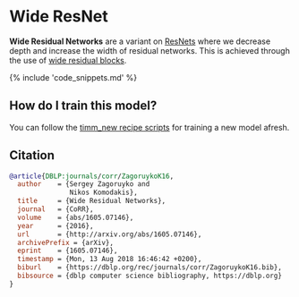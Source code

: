 # Wide ResNet

**Wide Residual Networks** are a variant on [ResNets](https://paperswithcode.com/method/resnet) where we decrease depth and increase the width of residual networks. This is achieved through the use of [wide residual blocks](https://paperswithcode.com/method/wide-residual-block).

{% include 'code_snippets.md' %}

## How do I train this model?

You can follow the [timm_new recipe scripts](https://rwightman.github.io/pytorch-image-models/scripts/) for training a new model afresh.

## Citation

```BibTeX
@article{DBLP:journals/corr/ZagoruykoK16,
  author    = {Sergey Zagoruyko and
               Nikos Komodakis},
  title     = {Wide Residual Networks},
  journal   = {CoRR},
  volume    = {abs/1605.07146},
  year      = {2016},
  url       = {http://arxiv.org/abs/1605.07146},
  archivePrefix = {arXiv},
  eprint    = {1605.07146},
  timestamp = {Mon, 13 Aug 2018 16:46:42 +0200},
  biburl    = {https://dblp.org/rec/journals/corr/ZagoruykoK16.bib},
  bibsource = {dblp computer science bibliography, https://dblp.org}
}
```

<!--
Type: model-index
Collections:
- Name: Wide ResNet
  Paper:
    Title: Wide Residual Networks
    URL: https://paperswithcode.com/paper/wide-residual-networks
Models:
- Name: wide_resnet101_2
  In Collection: Wide ResNet
  Metadata:
    FLOPs: 29304929280
    Parameters: 126890000
    File Size: 254695146
    Architecture:
    - 1x1 Convolution
    - Batch Normalization
    - Convolution
    - Global Average Pooling
    - Max Pooling
    - ReLU
    - Residual Connection
    - Softmax
    - Wide Residual Block
    Tasks:
    - Image Classification
    Training Data:
    - ImageNet
    ID: wide_resnet101_2
    Crop Pct: '0.875'
    Image Size: '224'
    Interpolation: bilinear
  Code: https://github.com/rwightman/pytorch-image-models/blob/5f9aff395c224492e9e44248b15f44b5cc095d9c/timm_new/models/resnet.py#L802
  Weights: https://download.pytorch.org/models/wide_resnet101_2-32ee1156.pth
  Results:
  - Task: Image Classification
    Dataset: ImageNet
    Metrics:
      Top 1 Accuracy: 78.85%
      Top 5 Accuracy: 94.28%
- Name: wide_resnet50_2
  In Collection: Wide ResNet
  Metadata:
    FLOPs: 14688058368
    Parameters: 68880000
    File Size: 275853271
    Architecture:
    - 1x1 Convolution
    - Batch Normalization
    - Convolution
    - Global Average Pooling
    - Max Pooling
    - ReLU
    - Residual Connection
    - Softmax
    - Wide Residual Block
    Tasks:
    - Image Classification
    Training Data:
    - ImageNet
    ID: wide_resnet50_2
    Crop Pct: '0.875'
    Image Size: '224'
    Interpolation: bicubic
  Code: https://github.com/rwightman/pytorch-image-models/blob/5f9aff395c224492e9e44248b15f44b5cc095d9c/timm_new/models/resnet.py#L790
  Weights: https://github.com/rwightman/pytorch-image-models/releases/download/v0.1-weights/wide_resnet50_racm-8234f177.pth
  Results:
  - Task: Image Classification
    Dataset: ImageNet
    Metrics:
      Top 1 Accuracy: 81.45%
      Top 5 Accuracy: 95.52%
-->
